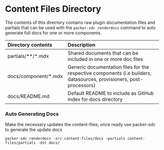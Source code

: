 # Content Files Directory

The contents of this directory contains raw plugin documentation files and partials that can
be used with the `packer-sdc renderdocs` command to auto generate full docs for one or more components.

| Directory contents | Description |
|:------------- |:-------------|
|partials/\*\*/\*.mdx | Shared documents that can be included in one or more doc files |
|docs/component/\*.mdx |  Generic documentation files for the respective components (i.e builders, datasources, provisioners, post-processors)|
|docs/README.md | Default README to include as GitHub index for docs directory|


### Auto Generating Docs
Make the necessary updates the content-files; once ready use packer-sdc to generate the update docs

```
packer-sdc renderdocs -src content-files/docs -partials content-files/partials -dst docs/
```

